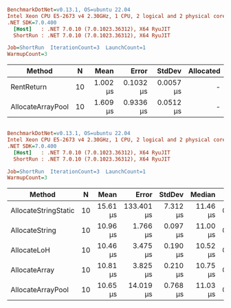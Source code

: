 ``` ini

BenchmarkDotNet=v0.13.1, OS=ubuntu 22.04
Intel Xeon CPU E5-2673 v4 2.30GHz, 1 CPU, 2 logical and 2 physical cores
.NET SDK=7.0.400
  [Host]   : .NET 7.0.10 (7.0.1023.36312), X64 RyuJIT
  ShortRun : .NET 7.0.10 (7.0.1023.36312), X64 RyuJIT

Job=ShortRun  IterationCount=3  LaunchCount=1  
WarmupCount=3  

```
|            Method |  N |     Mean |     Error |    StdDev | Allocated |
|------------------ |--- |---------:|----------:|----------:|----------:|
|        RentReturn | 10 | 1.002 μs | 0.1032 μs | 0.0057 μs |         - |
| AllocateArrayPool | 10 | 1.609 μs | 0.9336 μs | 0.0512 μs |         - |
``` ini

BenchmarkDotNet=v0.13.1, OS=ubuntu 22.04
Intel Xeon CPU E5-2673 v4 2.30GHz, 1 CPU, 2 logical and 2 physical cores
.NET SDK=7.0.400
  [Host]   : .NET 7.0.10 (7.0.1023.36312), X64 RyuJIT
  ShortRun : .NET 7.0.10 (7.0.1023.36312), X64 RyuJIT

Job=ShortRun  IterationCount=3  LaunchCount=1  
WarmupCount=3  

```
|               Method |  N |     Mean |      Error |   StdDev |   Median |  Gen 0 |  Gen 1 |  Gen 2 | Allocated |
|--------------------- |--- |---------:|-----------:|---------:|---------:|-------:|-------:|-------:|----------:|
| AllocateStringStatic | 10 | 15.61 μs | 133.401 μs | 7.312 μs | 11.46 μs | 0.4120 | 0.3967 | 0.0153 |     10 KB |
|       AllocateString | 10 | 10.96 μs |   1.766 μs | 0.097 μs | 11.00 μs | 0.4120 | 0.3967 | 0.0153 |     10 KB |
|          AllocateLoH | 10 | 10.46 μs |   3.475 μs | 0.190 μs | 10.52 μs | 0.4120 | 0.3967 | 0.0153 |     10 KB |
|        AllocateArray | 10 | 10.81 μs |   3.825 μs | 0.210 μs | 10.75 μs | 0.4120 | 0.3967 | 0.0153 |     10 KB |
|    AllocateArrayPool | 10 | 10.65 μs |  14.019 μs | 0.768 μs | 11.03 μs | 0.4120 | 0.3967 | 0.0153 |     10 KB |
